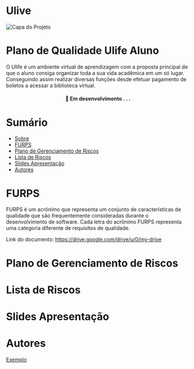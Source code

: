 # Ulive

![Capa do Projeto](https://github.com/4Maddy/Ulive/assets/106416909/d8578e73-9cb0-4c21-89c8-cb6427cbbae4)

# Plano de Qualidade Ulife Aluno

O Ulife é um ambiente virtual de aprendizagem com a proposta principal de que o aluno
consiga organizar toda a sua vida acadêmica em um só lugar. Conseguindo assim realizar
diversas funções desde efetuar pagamento de boletos a acessar a biblioteca virtual.

<h4 align="center"> 
	🚧  Em desenvolvimento . . .
</h4>

# Sumário

* [Sobre](#plano-de-qualidade-ulife-aluno)
* [FURPS](#furps)
* [Plano de Gerenciamento de Riscos](#plano-de-gerenciamento-de-riscos)
* [Lista de Riscos](#lista-de-riscos)
* [Slides Apresentação](#slides-apresentação)
* [Autores](#autores)

# FURPS 
FURPS é um acrônimo que representa um conjunto de características de qualidade que são
frequentemente consideradas durante o desenvolvimento de software. Cada letra do acrônimo FURPS
representa uma categoria diferente de requisitos de qualidade.

Link do documento: https://drive.google.com/drive/u/0/my-drive

# Plano de Gerenciamento de Riscos


# Lista de Riscos


# Slides Apresentação 


# Autores

[Exemplo](https://github.com/testing-library/react-testing-library#contributors)


